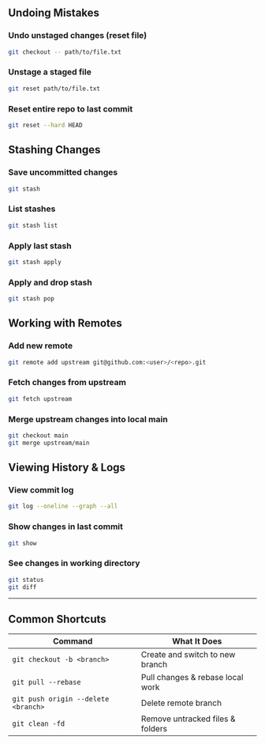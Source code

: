##  Undoing Mistakes

### Undo unstaged changes (reset file)
```bash
git checkout -- path/to/file.txt
```

### Unstage a staged file
```bash
git reset path/to/file.txt
```

### Reset entire repo to last commit
```bash
git reset --hard HEAD
```


##  Stashing Changes

### Save uncommitted changes
```bash
git stash
```

### List stashes
```bash
git stash list
```

### Apply last stash
```bash
git stash apply
```

### Apply and drop stash
```bash
git stash pop
```


##  Working with Remotes

### Add new remote
```bash
git remote add upstream git@github.com:<user>/<repo>.git
```

### Fetch changes from upstream
```bash
git fetch upstream
```

### Merge upstream changes into local main
```bash
git checkout main
git merge upstream/main
```


##  Viewing History & Logs

### View commit log
```bash
git log --oneline --graph --all
```

### Show changes in last commit
```bash
git show
```

### See changes in working directory
```bash
git status
git diff
```

---

## Common Shortcuts

| Command                        | What It Does                     |
|--------------------------------|------------------------------------|
| `git checkout -b <branch>`    | Create and switch to new branch   |
| `git pull --rebase`           | Pull changes & rebase local work  |
| `git push origin --delete <branch>` | Delete remote branch          |
| `git clean -fd`               | Remove untracked files & folders  |